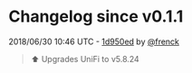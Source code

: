 # Changelog since v0.1.1

2018/06/30 10:46 UTC - [1d950ed](https://github.com/hassio-addons/addon-unifi/commit/1d950ed6a348795a7571e2c9f3254c093309e1fc) by [@frenck](https://github.com/frenck)
> :arrow_up: Upgrades UniFi to v5.8.24 

